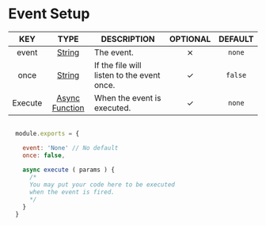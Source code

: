 # Event Setup

| KEY | TYPE | DESCRIPTION | OPTIONAL | DEFAULT |
| :-: | :--: | ----------- | :------: | :-----: |
| event | [String](https://developer.mozilla.org/en-US/docs/Web/JavaScript/Reference/Global_Objects/String) | The event. | ⨯ | `none` |
| once | [String](https://developer.mozilla.org/en-US/docs/Web/JavaScript/Reference/Global_Objects/String) | If the file will listen to the event once. | ✓ | `false` | 
| Execute | [Async Function](https://developer.mozilla.org/en-US/docs/Web/JavaScript/Reference/Statements/async_function) | When the event is executed. | ✓ | `none` |


```js

  module.exports = {

    event: 'None' // No default 
    once: false,
  
    async execute ( params ) {
      /*
      You may put your code here to be executed
      when the event is fired.
      */
    }
  }

```